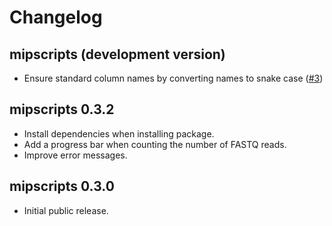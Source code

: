 # Changelog

## mipscripts (development version)

- Ensure standard column names by converting names to snake case
  ([#3](https://github.com/bailey-lab/mipscripts/issues/3))

## mipscripts 0.3.2

- Install dependencies when installing package.
- Add a progress bar when counting the number of FASTQ reads.
- Improve error messages.

## mipscripts 0.3.0

- Initial public release.